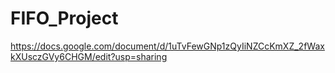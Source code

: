 # FIFO_Project

https://docs.google.com/document/d/1uTvFewGNp1zQyIiNZCcKmXZ_2fWaxkXUsczGVy6CHGM/edit?usp=sharing


